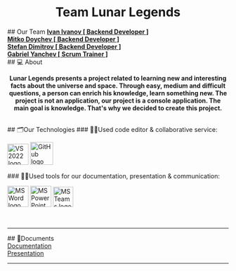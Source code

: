 <h1 align="center">Team Lunar Legends</h1>
## Our Team
<b>
<a href = “https://github.com/IMIvanov22“>  Ivan Ivanov [ Backend Developer ] </a><br>
<a href=“https://github.com/MMDoychev22”>  Mitko Doychev [ Backend Developer ] </a><br>
<a href=“https://github.com/SDDimitrov22”>  Stefan Dimitrov [ Backend Developer ] </a><br>
<a href =“https://github.com/GSYanchev22”>  Gabriel Yanchev [ Scrum Trainer ] </a> 
</b>
<br>
## 💻 About
<br>
<b><p align="center">Lunar Legends presents a project related to learning new and interesting facts about the universe and space. Through easy, medium and difficult questions, a person can enrich his knowledge, learn something new. The project is not an application, our project is a console application. The main goal is knowledge. That's why we decided to create this project.
</p></b>
<br>
## 🗂️Our Technologies
### 👨‍💻Used code editor & collaborative service:
<p align="left">
    <a href="https://visualstudio.microsoft.com/vs/"><img src="https://sparkcdnwus2.azureedge.net/sparkimageassets/XP8CDJNZKFM06W-0c5249f8-b473-4f41-aea6-45b4bfb64a9a" alt="VS 2022 logo" width=48px /></a>
    <a href="https://github.com/"><img src="https://img.icons8.com/nolan/344/github.png" alt="GitHub logo" width=52px /></a>
</p>
</p>
### 🔨📄Used tools for our documentation, presentation & communication:
<p align="left">
    <a href="https://www.microsoft.com/en-ww/microsoft-365/word"><img src="https://img.icons8.com/color/344/ms-word.png" alt="MS Word logo" width=48px /></a>
    <a href="https://www.microsoft.com/en-ww/microsoft-365/powerpoint"><img src="https://img.icons8.com/color/344/ms-powerpoint.png" alt="MS PowerPoint logo" width=48px /></a>
    <a href="https://www.microsoft.com/en/microsoft-teams/group-chat-software"><img src="https://img.icons8.com/color/344/microsoft-teams.png" alt = "MS Teams logo" width=46px /></a>
</p>
<br>
<hr>
## 📄Documents
<br>
<a href="https://codingburgas-my.sharepoint.com/:w:/g/personal/gsyanchev22_codingburgas_bg/EU0kt1FNP4xGnM24HtJMVc8BTydMSe0m5WYe6gLmkMZ1Sg?e=7077HD">Documentation </a>
<br>
<a href="[docs/](https://codingburgas-my.sharepoint.com/:p:/g/personal/gsyanchev22_codingburgas_bg/EQ9h1vj0yxxDo4LUio5faoMBi0FpX3epMFnjfHMbdpBd_g?e=uSnnMR)https://codingburgas-my.sharepoint.com/:p:/g/personal/gsyanchev22_codingburgas_bg/EQ9h1vj0yxxDo4LUio5faoMBi0FpX3epMFnjfHMbdpBd_g?e=uSnnMR">Presentation </a>
<hr>
